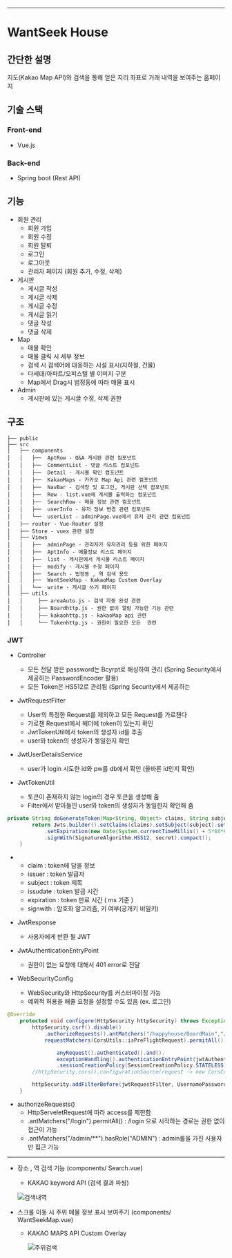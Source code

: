 
---

# WantSeek House


## 간단한 설명

지도(Kakao Map API)와 검색을 통해 얻은 지리 좌표로 거래 내역을 보여주는 홈페이지


## 기술 스택

### Front-end

- Vue.js

### Back-end

- Spring boot (Rest API)

## 기능

- 회원 관리
  - 회원 가입
  - 회원 수정
  - 회원 탈퇴
  - 로그인
  - 로그아웃
  - 관리자 페이지 (회원 추가, 수정, 삭제)
- 게시판
  - 게시글 작성
  - 게시글 삭제
  - 게시글 수정
  - 게시글 읽기
  - 댓글 작성
  - 댓글 삭제
- Map
  - 매물 확인
  - 매물 클릭 시 세부 정보
  - 검색 시 검색어에 대응하는 시설 표시(지하철, 건물)
  - 다세대/아파트/오피스텔 별 이미지 구분
  - Map에서 Drag시 법정동에 따라 매물 표시
- Admin
  - 게시판에 있는 게시글 수정, 삭제 권한

## 구조

    ├── public
    ├── src
    │   ├── components
    │   │   ├──  AptRow - Q&A 게시판 관련 컴포넌트
    │   │   ├──  CommentList - 댓글 리스트 컴포넌트
    │   │   ├──  Detail - 게시물 확인 컴포넌트
    │   │   ├──  KakaoMaps - 카카오 Map Api 관련 컴포넌트
    │   │   ├──  NavBar - 검색창 및 로그인, 게시판 선택 컴포넌트
    │   │   ├──  Row - list.vue에 게시물 출력하는 컴포넌트
    │   │   ├──  SearchRow - 매물 정보 관련 컴포넌트
    │   │   ├──  userInfo - 유저 정보 변경 관련 컴포넌트
    │   │   └──  userList - adminPage.vue에서 유저 관리 관련 컴포넌트
    │   ├── router - Vue-Router 설정
    │   ├── Store - vuex 관련 설정
    │   ├── Views
    │   │   ├──  adminPage - 관리자가 유저관리 등을 위한 페이지
    │   │   ├──  AptInfo - 매물정보 리스트 페이지
    │   │   ├──  list - 게시판에서 게시물 리스트 페이지
    │   │   ├──  modify - 게시물 수정 페이지
    │   │   ├──  Search - 법정동 , 역 검색 용도
    │   │   ├──  WantSeekMap - KakaoMap Custom Overlay 
    │   │   └──  write - 게시글 쓰기 페이지
    │   ├── utils
    │   │     ├── areaAuto.js - 검색 자동 완성 관련
    │   │     ├── Boardhttp.js - 권한 없이 열람 가능한 기능 관련
    │   │     ├── kakaohttp.js - kakaoMap api 관련
    │   │     └── Tokenhttp.js - 권한이 필요한 모든  관련



### JWT

* Controller
  * 모든 전달 받은 password는 Bcyrpt로 해싱하여 관리 (Spring Security에서 제공하는 PasswordEncoder 활용)
  * 모든 Token은 HS512로 관리됨 (Spring Security에서 제공하는 



* JwtRequestFilter
  * User의 특정한 Request를 제외하고 모든 Request를 가로챈다
  * 가로챈 Request에서 헤더에 token이 있는지 확인
  * JwtTokenUtil에서 token의 생성자 id를 추출
  * user와 token의 생성자가 동일한지 확인

* JwtUserDetailsService
  * user가 login 시도한 id와 pw를 db에서 확인 (올바른 id인지 확인)

* JwtTokenUtil
  * 토큰이 존재하지 않는 login의 경우 토큰을 생성해 줌
  * Filter에서 받아들인 user와 token의 생성자가 동일한지 확인해 줌

```java
private String doGenerateToken(Map<String, Object> claims, String subject) {
        return Jwts.builder().setClaims(claims).setSubject(subject).setIssuedAt(new Date(System.currentTimeMillis()))
            .setExpiration(new Date(System.currentTimeMillis() + 5*60*60 ))
            .signWith(SignatureAlgorithm.HS512, secret).compact();
    }
```

*
  * claim : token에 담을 정보
  * issuer : token 발급자
  * subject : token 제목
  * issudate : token 발급 시간
  * expiration : token 만료 시간 ( ms 기준 )
  * signwith : 암호화 알고리즘, 키 여부(공개키 비밀키)


* JwtResponse
  * 사용자에게 반환 될 JWT

* JwtAuthenticationEntryPoint
  * 권한이 없는 요청에 대해서 401 error로 전달

* WebSecurityConfig
  * WebSecurity와 HttpSecurity를 커스터마이징 가능
  * 예외적 허용을 해줄 요청을 설정할 수도 있음 (ex. 로그인)
  
```java
@Override
    protected void configure(HttpSecurity httpSecurity) throws Exception {
        httpSecurity.csrf().disable()
            .authorizeRequests().antMatchers("/happyhouse/BoardMain","/happyhouse/board/**", "/happyhouse/login","/happyhouse/signUp", "/happyhouse/test" , "/happyhouse/board","/happyhouse/house/**", "/happyhouse/ajax","/img/**","/","/js/**", "/css/**","/**").permitAll().
            requestMatchers(CorsUtils::isPreFlightRequest).permitAll().

                anyRequest().authenticated().and().
                exceptionHandling().authenticationEntryPoint(jwtAuthenticationEntryPoint).and().sessionManagement()
                .sessionCreationPolicy(SessionCreationPolicy.STATELESS);
        //httpSecurity.cors().configurationSource(request -> new CorsConfiguration().applyPermitDefaultValues());

        httpSecurity.addFilterBefore(jwtRequestFilter, UsernamePasswordAuthenticationFilter.class);
    }

```
* authorizeRequests()
  * HttpServeletRequest에 따라 access를 제한함
  * .antMatchers("/login").permitAll() : /login 으로 시작하는 경로는 권한 없이 접근이 가능
  * .antMatchers("/admin/**").hasRole("ADMIN") : admin롤을 가진 사용자만 접근 가능


---

- 장소 , 역 검색 기능 (components/ Search.vue)
    - KAKAO keyword API (검색 결과 파씽)

     ![검색내역](https://user-images.githubusercontent.com/22265915/119916011-a9d55300-bf9e-11eb-8f44-75008b79d381.png)
  

- 스크롤 이동 시 주위 매물 정보 표시 보여주기 (components/ WantSeekMap.vue)
    - KAKAO MAPS API Custom Overlay





      ![주위검색](https://user-images.githubusercontent.com/22265915/119916165-f9b41a00-bf9e-11eb-931e-304626bf51f0.png)


  
